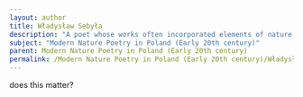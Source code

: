 ```yaml
---
layout: author
title: Władysław Sebyła
description: "A poet whose works often incorporated elements of nature, Sebyła wrote about the Polish landscape and its cultural significance, merging personal emotion with natural imagery."
subject: "Modern Nature Poetry in Poland (Early 20th century)"
parent: Modern Nature Poetry in Poland (Early 20th century)
permalink: /Modern Nature Poetry in Poland (Early 20th century)/Władysław Sebyła/
---
```


does this matter?
